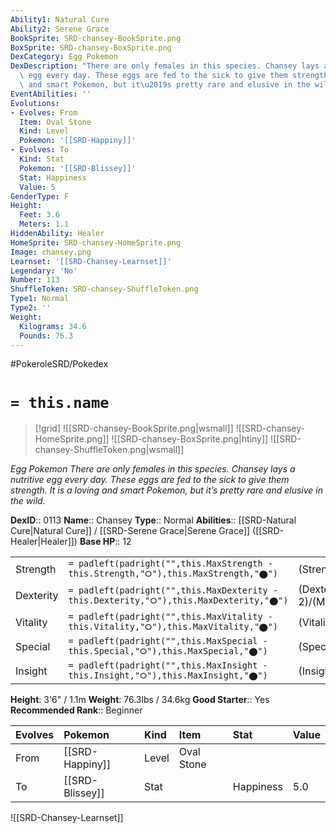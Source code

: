 ```yaml
---
Ability1: Natural Cure
Ability2: Serene Grace
BookSprite: SRD-chansey-BookSprite.png
BoxSprite: SRD-chansey-BoxSprite.png
DexCategory: Egg Pokemon
DexDescription: "There are only females in this species. Chansey lays a nutritive\
  \ egg every day. These eggs are fed to the sick to give them strength. It is a loving\
  \ and smart Pokemon, but it\u2019s pretty rare and elusive in the wild."
EventAbilities: ''
Evolutions:
- Evolves: From
  Item: Oval Stone
  Kind: Level
  Pokemon: '[[SRD-Happiny]]'
- Evolves: To
  Kind: Stat
  Pokemon: '[[SRD-Blissey]]'
  Stat: Happiness
  Value: 5
GenderType: F
Height:
  Feet: 3.6
  Meters: 1.1
HiddenAbility: Healer
HomeSprite: SRD-chansey-HomeSprite.png
Image: chansey.png
Learnset: '[[SRD-Chansey-Learnset]]'
Legendary: 'No'
Number: 113
ShuffleToken: SRD-chansey-ShuffleToken.png
Type1: Normal
Type2: ''
Weight:
  Kilograms: 34.6
  Pounds: 76.3
---
```


#PokeroleSRD/Pokedex

# `= this.name`

> [!grid]
> ![[SRD-chansey-BookSprite.png|wsmall]]
> ![[SRD-chansey-HomeSprite.png]]
> ![[SRD-chansey-BoxSprite.png|htiny]]
> ![[SRD-chansey-ShuffleToken.png|wsmall]]


*Egg Pokemon*
*There are only females in this species. Chansey lays a nutritive egg every day. These eggs are fed to the sick to give them strength. It is a loving and smart Pokemon, but it’s pretty rare and elusive in the wild.*

**DexID**:: 0113
**Name**:: Chansey
**Type**:: Normal
**Abilities**:: [[SRD-Natural Cure|Natural Cure]] / [[SRD-Serene Grace|Serene Grace]] ([[SRD-Healer|Healer]])
**Base HP**:: 12

|           |                                                                                        |                                          |
| --------- | -------------------------------------------------------------------------------------- | ---------------------------------------- |
| Strength  | `= padleft(padright("",this.MaxStrength - this.Strength,"⭘"),this.MaxStrength,"⬤")`    | (Strength::1)/(MaxStrength::2)   |
| Dexterity | `= padleft(padright("",this.MaxDexterity - this.Dexterity,"⭘"),this.MaxDexterity,"⬤")` | (Dexterity:: 2)/(MaxDexterity::4) |
| Vitality  | `= padleft(padright("",this.MaxVitality - this.Vitality,"⭘"),this.MaxVitality,"⬤")`    | (Vitality::1)/(MaxVitality::2)   |
| Special   | `= padleft(padright("",this.MaxSpecial - this.Special,"⭘"),this.MaxSpecial,"⬤")`       | (Special::1)/(MaxSpecial::3)     |
| Insight   | `= padleft(padright("",this.MaxInsight - this.Insight,"⭘"),this.MaxInsight,"⬤")`       | (Insight::3)/(MaxInsight::6)     |

**Height**: 3'6" / 1.1m
**Weight**: 76.3lbs / 34.6kg
**Good Starter**:: Yes
**Recommended Rank**:: Beginner

| Evolves   | Pokemon         | Kind   | Item       | Stat      | Value   |
|:----------|:----------------|:-------|:-----------|:----------|:--------|
| From      | [[SRD-Happiny]] | Level  | Oval Stone |           |         |
| To        | [[SRD-Blissey]] | Stat   |            | Happiness | 5.0     |

![[SRD-Chansey-Learnset]]